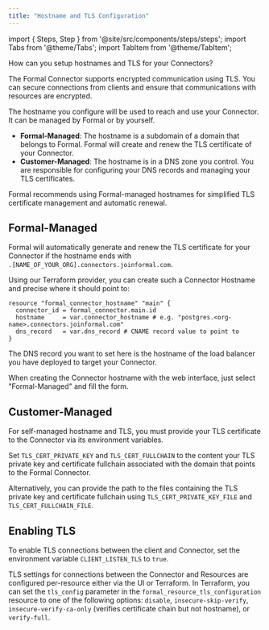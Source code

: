 ```yaml
---
title: "Hostname and TLS Configuration"
---
```


import { Steps, Step } from '@site/src/components/steps/steps';
import Tabs from '@theme/Tabs';
import TabItem from '@theme/TabItem';

<span className="page-description">How can you setup hostnames and TLS for your Connectors?</span>

The Formal Connector supports encrypted communication using TLS. You can secure connections from clients and ensure that communications with resources are encrypted.

The hostname you configure will be used to reach and use your Connector. It can be managed by Formal or by yourself.

- **Formal-Managed**: The hostname is a subdomain of a domain that belongs to Formal. Formal will create and renew the TLS certificate of your Connector.
- **Customer-Managed**: The hostname is in a DNS zone you control. You are responsible for configuring your DNS records and managing your TLS certificates.

Formal recommends using Formal-managed hostnames for simplified TLS certificate management and automatic renewal.

## Formal-Managed

Formal will automatically generate and renew the TLS certificate for your Connector if the hostname ends with \
`.[NAME_OF_YOUR_ORG].connectors.joinformal.com`.

Using our Terraform provider, you can create such a Connector Hostname and precise where it should point to:

```hcl
resource "formal_connector_hostname" "main" {
  connector_id = formal_connector.main.id
  hostname     = var.connector_hostname # e.g. "postgres.<org-name>.connectors.joinformal.com"
  dns_record   = var.dns_record # CNAME record value to point to
}
```

The DNS record you want to set here is the hostname of the load balancer you have deployed to target your Connector.

When creating the Connector hostname with the web interface, just select "Formal-Managed" and fill the form.

## Customer-Managed

For self-managed hostname and TLS, you must provide your TLS certificate to the Connector via its environment variables.

Set `TLS_CERT_PRIVATE_KEY` and `TLS_CERT_FULLCHAIN` to the content your TLS private key and certificate fullchain associated with the domain that points to the Formal Connector.

Alternatively, you can provide the path to the files containing the TLS private key and certificate fullchain using `TLS_CERT_PRIVATE_KEY_FILE` and `TLS_CERT_FULLCHAIN_FILE`.

## Enabling TLS

To enable TLS connections between the client and Connector, set the environment variable `CLIENT_LISTEN_TLS` to `true`.

TLS settings for connections between the Connector and Resources are configured per-resource either via the UI or Terraform. In Terraform, you can set the `tls_config` parameter in the `formal_resource_tls_configuration` resource to one of the following options: `disable`, `insecure-skip-verify`, `insecure-verify-ca-only` (verifies certificate chain but not hostname), or `verify-full`.
